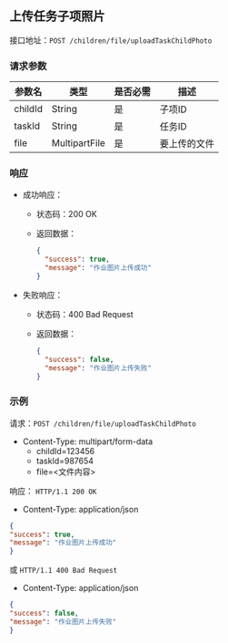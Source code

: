 ## 上传任务子项照片

接口地址：`POST /children/file/uploadTaskChildPhoto`

### 请求参数

| 参数名   | 类型          | 是否必需 | 描述              |
| -------- | ------------- | -------- | ----------------- |
| childId  | String        | 是       | 子项ID            |
| taskId   | String        | 是       | 任务ID            |
| file     | MultipartFile | 是       | 要上传的文件      |

### 响应

- 成功响应：

  - 状态码：200 OK
  - 返回数据：

    ```json
    {
      "success": true,
      "message": "作业图片上传成功"
    }
    ```

- 失败响应：

  - 状态码：400 Bad Request
  - 返回数据：

    ```json
    {
      "success": false,
      "message": "作业图片上传失败"
    }
    ```

### 示例

请求：`POST /children/file/uploadTaskChildPhoto`
- Content-Type: multipart/form-data
   - childId=123456
   - taskId=987654
   - file=<文件内容>

响应：
`HTTP/1.1 200 OK`
- Content-Type: application/json

```json
{
"success": true,
"message": "作业图片上传成功"
}
```
或
`HTTP/1.1 400 Bad Request`
- Content-Type: application/json
```json
{
"success": false,
"message": "作业图片上传失败"
}
```

